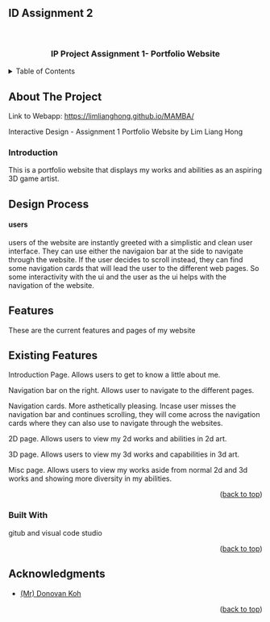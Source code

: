 ## ID Assignment 2

<div id="top"></div>

<!-- Your Project -->
<br />
<div align="center">
  <a href="https://github.com/LimLiangHong/La">
  </a>

<h3 align="center">IP Project Assignment 1- Portfolio Website</h3>
</div>



<!-- TABLE OF CONTENTS -->
<details>
  <summary>Table of Contents</summary>
  <ol>
    <li>
      <a href="#about-the-project">About The Project</a>
      <ul>
        <li><a href="#intro">Introduction</a></li>
        <li><a href="#designProcess">Design Process</a></li>
        <li><a href="features">Features</a></li>
            <ul><a href="#existingFeat">Existing Features</a></ul>
        <li><a href="#built-with">Built With</a></li>
      </ul>
    </li>
    <li><a href="#acknowledgments">Acknowledgments</a></li>
  </ol>
</details>



<!-- ABOUT THE PROJECT -->
## About The Project
Link to Webapp: https://limlianghong.github.io/MAMBA/

Interactive Design - Assignment 1 Portfolio Website by Lim Liang Hong

<h3 id="intro">Introduction</h3>

<p>This is a portfolio website that displays my works and abilities as an aspiring 3D game artist.</p>

<h2 id="designProcess">Design Process</h2>
<h4>users</h4>

users of the website are instantly greeted with a simplistic and clean user interface. They can use either the navigaion bar at the side to navigate through the website. If the user decides to scroll instead, they can find
some navigation cards that will lead the user to the different web pages. So some interactivity with the ui and the user as the ui helps with the navigation of the website.


<h2 id="features">Features</h2>
These are the current features and pages of my website

<h2 id="existingFeat">Existing Features</h2>

Introduction Page. Allows users to get to know a little about me.

Navigation bar on the right. Allows user to navigate to the different pages.

Navigation cards. More asthetically pleasing. Incase user misses the navigation bar and continues scrolling,
they will come across the navigation cards where they can also use to navigate through the websites.

2D page. Allows users to view my 2d works and abilities in 2d art.

3D page. Allows users to view my 3d works and capabilities in 3d art.

Misc page. Allows users to view my works aside from normal 2d and 3d works and showing more diversity in my abilities.

<p align="right">(<a href="#top">back to top</a>)</p>



### Built With

gitub and visual code studio

<p align="right">(<a href="#top">back to top</a>)</p>

<!-- ACKNOWLEDGMENTS -->


## Acknowledgments
* [(Mr) Donovan Koh]()
<p align="right">(<a href="#top">back to top</a>)</p>
